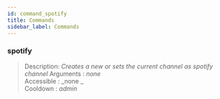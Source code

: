 ```yaml
---
id: command_spotify
title: Commands
sidebar_label: Commands
---
```


### spotify          

> Description: _Creates a new or sets the current channel as spotify channel_
> Arguments  : _none_   <br>
> Accessible : _none            _<br>
> Cooldown   : _admin_<br>